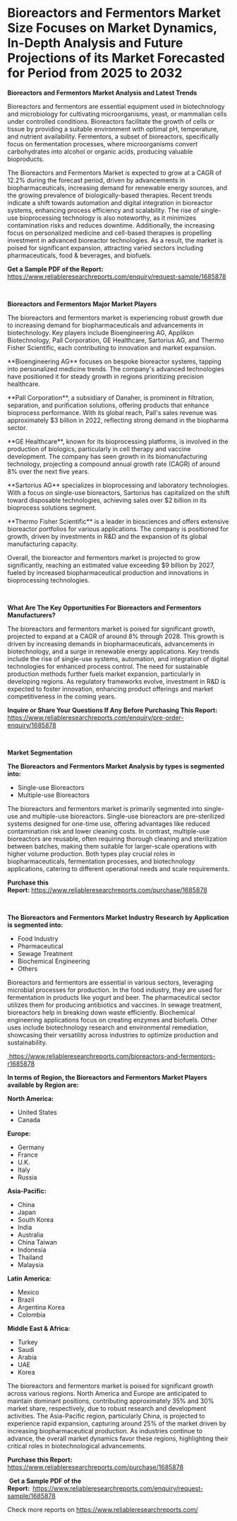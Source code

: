 <p><h1>Bioreactors and Fermentors Market Size Focuses on Market Dynamics, In-Depth Analysis and Future Projections of its Market Forecasted for Period from 2025 to 2032</h1></p><p><strong>Bioreactors and Fermentors Market Analysis and Latest Trends</strong></p>
<p><p>Bioreactors and fermentors are essential equipment used in biotechnology and microbiology for cultivating microorganisms, yeast, or mammalian cells under controlled conditions. Bioreactors facilitate the growth of cells or tissue by providing a suitable environment with optimal pH, temperature, and nutrient availability. Fermentors, a subset of bioreactors, specifically focus on fermentation processes, where microorganisms convert carbohydrates into alcohol or organic acids, producing valuable bioproducts.</p><p>The Bioreactors and Fermentors Market is expected to grow at a CAGR of 12.2% during the forecast period, driven by advancements in biopharmaceuticals, increasing demand for renewable energy sources, and the growing prevalence of biologically-based therapies. Recent trends indicate a shift towards automation and digital integration in bioreactor systems, enhancing process efficiency and scalability. The rise of single-use bioprocessing technology is also noteworthy, as it minimizes contamination risks and reduces downtime. Additionally, the increasing focus on personalized medicine and cell-based therapies is propelling investment in advanced bioreactor technologies. As a result, the market is poised for significant expansion, attracting varied sectors including pharmaceuticals, food & beverages, and biofuels.</p></p>
<p><strong>Get a Sample PDF of the Report:&nbsp;</strong> <a href="https://www.reliableresearchreports.com/enquiry/request-sample/1685878?utm_campaign=2298&utm_medium=2&utm_source=Github&utm_content=ia&utm_term=24032025&utm_id=bioreactors-and-fermentors">https://www.reliableresearchreports.com/enquiry/request-sample/1685878</a></p>
<p>&nbsp;</p>
<p><strong>Bioreactors and Fermentors Major Market Players</strong></p>
<p><p>The bioreactors and fermentors market is experiencing robust growth due to increasing demand for biopharmaceuticals and advancements in biotechnology. Key players include Bioengineering AG, Applikon Biotechnology, Pall Corporation, GE Healthcare, Sartorius AG, and Thermo Fisher Scientific, each contributing to innovation and market expansion.</p><p>**Bioengineering AG** focuses on bespoke bioreactor systems, tapping into personalized medicine trends. The company's advanced technologies have positioned it for steady growth in regions prioritizing precision healthcare.</p><p>**Pall Corporation**, a subsidiary of Danaher, is prominent in filtration, separation, and purification solutions, offering products that enhance bioprocess performance. With its global reach, Pall's sales revenue was approximately $3 billion in 2022, reflecting strong demand in the biopharma sector.</p><p>**GE Healthcare**, known for its bioprocessing platforms, is involved in the production of biologics, particularly in cell therapy and vaccine development. The company has seen growth in its biomanufacturing technology, projecting a compound annual growth rate (CAGR) of around 8% over the next five years.</p><p>**Sartorius AG** specializes in bioprocessing and laboratory technologies. With a focus on single-use bioreactors, Sartorius has capitalized on the shift toward disposable technologies, achieving sales over $2 billion in its bioprocess solutions segment.</p><p>**Thermo Fisher Scientific** is a leader in biosciences and offers extensive bioreactor portfolios for various applications. The company is positioned for growth, driven by investments in R&D and the expansion of its global manufacturing capacity.</p><p>Overall, the bioreactor and fermentors market is projected to grow significantly, reaching an estimated value exceeding $9 billion by 2027, fueled by increased biopharmaceutical production and innovations in bioprocessing technologies.</p></p>
<p>&nbsp;</p>
<p><strong>What Are The Key Opportunities For Bioreactors and Fermentors Manufacturers?</strong></p>
<p><p>The bioreactors and fermentors market is poised for significant growth, projected to expand at a CAGR of around 8% through 2028. This growth is driven by increasing demands in biopharmaceuticals, advancements in biotechnology, and a surge in renewable energy applications. Key trends include the rise of single-use systems, automation, and integration of digital technologies for enhanced process control. The need for sustainable production methods further fuels market expansion, particularly in developing regions. As regulatory frameworks evolve, investment in R&D is expected to foster innovation, enhancing product offerings and market competitiveness in the coming years.</p></p>
<p><strong>Inquire or Share Your Questions If Any Before Purchasing This Report:</strong> <a href="https://www.reliableresearchreports.com/enquiry/pre-order-enquiry/1685878?utm_campaign=2298&utm_medium=2&utm_source=Github&utm_content=ia&utm_term=24032025&utm_id=bioreactors-and-fermentors">https://www.reliableresearchreports.com/enquiry/pre-order-enquiry/1685878</a></p>
<p>&nbsp;</p>
<p><strong>Market Segmentation</strong></p>
<p><strong>The Bioreactors and Fermentors Market Analysis by types is segmented into:</strong></p>
<p><ul><li>Single-use Bioreactors</li><li>Multiple-use Bioreactors</li></ul></p>
<p><p>The bioreactors and fermentors market is primarily segmented into single-use and multiple-use bioreactors. Single-use bioreactors are pre-sterilized systems designed for one-time use, offering advantages like reduced contamination risk and lower cleaning costs. In contrast, multiple-use bioreactors are reusable, often requiring thorough cleaning and sterilization between batches, making them suitable for larger-scale operations with higher volume production. Both types play crucial roles in biopharmaceuticals, fermentation processes, and biotechnology applications, catering to different operational needs and scale requirements.</p></p>
<p><strong>Purchase this Report:&nbsp;</strong><a href="https://www.reliableresearchreports.com/purchase/1685878?utm_campaign=2298&utm_medium=2&utm_source=Github&utm_content=ia&utm_term=24032025&utm_id=bioreactors-and-fermentors">https://www.reliableresearchreports.com/purchase/1685878</a></p>
<p>&nbsp;</p>
<p><strong>The Bioreactors and Fermentors Market Industry Research by Application is segmented into:</strong></p>
<p><ul><li>Food Industry</li><li>Pharmaceutical</li><li>Sewage Treatment</li><li>Biochemical Engineering</li><li>Others</li></ul></p>
<p><p>Bioreactors and fermentors are essential in various sectors, leveraging microbial processes for production. In the food industry, they are used for fermentation in products like yogurt and beer. The pharmaceutical sector utilizes them for producing antibiotics and vaccines. In sewage treatment, bioreactors help in breaking down waste efficiently. Biochemical engineering applications focus on creating enzymes and biofuels. Other uses include biotechnology research and environmental remediation, showcasing their versatility across industries to optimize production and sustainability.</p></p>
<p><a href="https://www.reliableresearchreports.com/bioreactors-and-fermentors-r1685878?utm_campaign=2298&utm_medium=2&utm_source=Github&utm_content=ia&utm_term=24032025&utm_id=bioreactors-and-fermentors">&nbsp;https://www.reliableresearchreports.com/bioreactors-and-fermentors-r1685878</a></p>
<p><strong>In terms of Region, the Bioreactors and Fermentors Market Players available by Region are:</strong></p>
<p>
    <p> <strong> North America: </strong>
        <ul>
            <li>United States</li>
            <li>Canada</li>
        </ul>
        </p> 
    <p> <strong> Europe: </strong>
        <ul>
            <li>Germany</li>
            <li>France</li>
            <li>U.K.</li>
            <li>Italy</li>
            <li>Russia</li>
        </ul>
        </p> 
    <p> <strong> Asia-Pacific: </strong>
        <ul>
            <li>China</li>
            <li>Japan</li>
            <li>South Korea</li>
            <li>India</li>
            <li>Australia</li>
            <li>China Taiwan</li>
            <li>Indonesia</li>
            <li>Thailand</li>
            <li>Malaysia</li>
        </ul>
        </p> 
    <p> <strong> Latin America: </strong>
        <ul>
            <li>Mexico</li>
            <li>Brazil</li>
            <li>Argentina Korea</li>
            <li>Colombia</li>
        </ul>
        </p> 
    <p> <strong> Middle East & Africa: </strong>
        <ul>
            <li>Turkey</li>
            <li>Saudi</li>
            <li>Arabia</li>
            <li>UAE</li>
            <li>Korea</li>
        </ul>
    </p>
    </p>
<p><p>The bioreactors and fermentors market is poised for significant growth across various regions. North America and Europe are anticipated to maintain dominant positions, contributing approximately 35% and 30% market share, respectively, due to robust research and development activities. The Asia-Pacific region, particularly China, is projected to experience rapid expansion, capturing around 25% of the market driven by increasing biopharmaceutical production. As industries continue to advance, the overall market dynamics favor these regions, highlighting their critical roles in biotechnological advancements.</p></p>
<p><strong>Purchase this Report: </strong><a href="https://www.reliableresearchreports.com/purchase/1685878?utm_campaign=2298&utm_medium=2&utm_source=Github&utm_content=ia&utm_term=24032025&utm_id=bioreactors-and-fermentors">https://www.reliableresearchreports.com/purchase/1685878</a></p>
<p>&nbsp;<strong>Get a Sample PDF of the Report:&nbsp;&nbsp;</strong><a href="https://www.reliableresearchreports.com/enquiry/request-sample/1685878?utm_campaign=2298&utm_medium=2&utm_source=Github&utm_content=ia&utm_term=24032025&utm_id=bioreactors-and-fermentors">https://www.reliableresearchreports.com/enquiry/request-sample/1685878</a></p>
<p><strong></strong></p>
<p>Check more reports on <a href="https://www.reliableresearchreports.com/?utm_campaign=2298&utm_medium=2&utm_source=Github&utm_content=ia&utm_term=24032025&utm_id=bioreactors-and-fermentors">https://www.reliableresearchreports.com/</a></p>